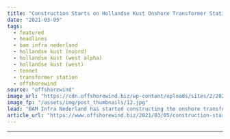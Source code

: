 ```yaml
---
title: "Construction Starts on Hollandse Kust Onshore Transformer Station"
date: "2021-03-05"
tags: 
  - featured
  - headlines
  - bam infra nederland
  - hollandse kust (noord)
  - hollandse kust (west alpha)
  - hollandse kust (west)
  - tennet
  - transformer station
  - offshorewind
source: "offshorewind"
image_url: "https://cdn.offshorewind.biz/wp-content/uploads/sites/2/2021/03/05154004/Construction-Starts-on-Hollandse-Kust-Onshore-Transformer-Station.jpg"
image_fp: "/assets/img/post_thumbnails/12.jpg"
lead: "BAM Infra Nederland has started constructing the onshore transformer station in Beverwijk which will"
article_url: "https://www.offshorewind.biz/2021/03/05/construction-starts-on-hollandse-kust-onshore-transformer-station/"
---
```


---
